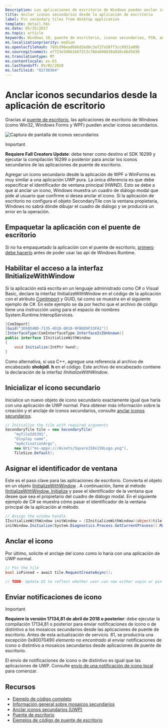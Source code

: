 ```yaml
---
Description: Las aplicaciones de escritorio de Windows pueden anclar iconos secundarios gracias al puente de escritorio.
title: Anclar iconos secundarios desde la aplicación de escritorio
label: Pin secondary tiles from desktop application
template: detail.hbs
ms.date: 05/25/2017
ms.topic: article
keywords: Windows 10, puente de escritorio, iconos secundarios, PIN, anclaje, Inicio rápido, ejemplo de código, ejemplo, secondarytile, aplicación de escritorio, Win32, WinForms, WPF
ms.localizationpriority: medium
ms.openlocfilehash: 7ddcd96eadbb6d2edbc3a72fa58ff3cc8931a09b
ms.sourcegitcommit: ef723e3d6b1b67213c78da696838a920c66d5d30
ms.translationtype: MT
ms.contentlocale: es-ES
ms.lasthandoff: 05/02/2020
ms.locfileid: "82730364"
---
```

# <a name="pin-secondary-tiles-from-desktop-application"></a>Anclar iconos secundarios desde la aplicación de escritorio


Gracias al [puente de escritorio](https://developer.microsoft.com/windows/bridges/desktop), las aplicaciones de escritorio de Windows (como Win32, Windows Forms y WPF) pueden anclar iconos secundarios.

![Captura de pantalla de iconos secundarios](images/secondarytiles.png)

> [!IMPORTANT]
> **Requiere Fall Creators Update**: debe tener como destino el SDK 16299 y ejecutar la compilación 16299 o posterior para anclar los iconos secundarios de las aplicaciones de puente de escritorio.

Agregar un icono secundario desde la aplicación de WPF o WinForms es muy similar a una aplicación UWP pura. La única diferencia es que debe especificar el identificador de ventana principal (HWND). Esto se debe a que al anclar un icono, Windows muestra un cuadro de diálogo modal que pide al usuario que confirme si desea anclar el icono. Si la aplicación de escritorio no configura el objeto SecondaryTile con la ventana propietaria, Windows no sabrá dónde dibujar el cuadro de diálogo y se producirá un error en la operación.


## <a name="package-your-app-with-desktop-bridge"></a>Empaquetar la aplicación con el puente de escritorio

Si no ha empaquetado la aplicación con el puente de escritorio, [primero debe hacerlo](https://docs.microsoft.com/windows/uwp/porting/desktop-to-uwp-root) antes de poder usar las api de Windows Runtime.


## <a name="enable-access-to-iinitializewithwindow-interface"></a>Habilitar el acceso a la interfaz IInitializeWithWindow

Si la aplicación está escrita en un lenguaje administrado como C# o Visual Basic, declare la interfaz IInitializeWithWindow en el código de la aplicación con el atributo [ComImport](https://docs.microsoft.com/dotnet/api/system.runtime.interopservices.comimportattribute) y GUID, tal como se muestra en el siguiente ejemplo de C#. En este ejemplo se da por hecho que el archivo de código tiene una instrucción using para el espacio de nombres System.Runtime.InteropServices.

```csharp
[ComImport]
[Guid("3E68D4BD-7135-4D10-8018-9FB6D9F33FA1")]
[InterfaceType(ComInterfaceType.InterfaceIsIUnknown)]
public interface IInitializeWithWindow
{
    void Initialize(IntPtr hwnd);
}
```

Como alternativa, si usa C++, agregue una referencia al archivo de encabezado **shobjidl. h** en el código. Este archivo de encabezado contiene la declaración de la interfaz *IInitializeWithWindow*.


## <a name="initialize-the-secondary-tile"></a>Inicializar el icono secundario

Inicialice un nuevo objeto de icono secundario exactamente igual que haría con una aplicación de UWP normal. Para obtener más información sobre la creación y el anclaje de iconos secundarios, consulte [anclar iconos secundarios](secondary-tiles-pinning.md).

```csharp
// Initialize the tile with required arguments
SecondaryTile tile = new SecondaryTile(
    "myTileId5391",
    "Display name",
    "myActivationArgs",
    new Uri("ms-appx:///Assets/Square150x150Logo.png"),
    TileSize.Default);
```


## <a name="assign-the-window-handle"></a>Asignar el identificador de ventana

Este es el paso clave para las aplicaciones de escritorio. Convierta el objeto en un objeto [IInitializeWithWindow](https://docs.microsoft.com/windows/desktop/api/shobjidl_core/nn-shobjidl_core-iinitializewithwindow) . A continuación, llame al método [IInitializeWithWindow. Initialize](https://docs.microsoft.com/windows/desktop/api/shobjidl_core/nf-shobjidl_core-iinitializewithwindow-initialize) y pase el identificador de la ventana que desee que sea el propietario del cuadro de diálogo modal. En el siguiente ejemplo de C# se muestra cómo pasar el identificador de la ventana principal de la aplicación al método.

```csharp
// Assign the window handle
IInitializeWithWindow initWindow = (IInitializeWithWindow)(object)tile;
initWindow.Initialize(System.Diagnostics.Process.GetCurrentProcess().MainWindowHandle);
```


## <a name="pin-the-tile"></a>Anclar el icono

Por último, solicite el anclaje del icono como lo haría con una aplicación de UWP normal.

```csharp
// Pin the tile
bool isPinned = await tile.RequestCreateAsync();

// TODO: Update UI to reflect whether user can now either unpin or pin
```


## <a name="send-tile-notifications"></a>Enviar notificaciones de icono

> [!IMPORTANT]
> **Requiere la versión 17134,81 de abril de 2018 o posterior**: debe ejecutar la compilación 17134,81 o posterior para enviar notificaciones de icono o de distintivo a los mosaicos secundarios desde las aplicaciones de puente de escritorio. Antes de esta actualización de servicio. 81, se produciría una excepción 0x80070490 *elemento no encontrado* al enviar notificaciones de icono o distintivo a mosaicos secundarios desde aplicaciones de puente de escritorio.

El envío de notificaciones de icono o de distintivo es igual que las aplicaciones de UWP. Consulte [envío de una notificación de icono local](sending-a-local-tile-notification.md) para comenzar.


## <a name="resources"></a>Recursos

* [Ejemplo de código completo](https://github.com/Microsoft/DesktopBridgeToUWP-Samples/tree/master/Samples/SecondaryTileSample)
* [Información general sobre mosaicos secundarios](secondary-tiles.md)
* [Anclar iconos secundarios (UWP)](secondary-tiles-pinning.md)
* [Puente de escritorio](https://developer.microsoft.com/windows/bridges/desktop)
* [Ejemplos de código de puente de escritorio](https://github.com/Microsoft/DesktopBridgeToUWP-Samples)